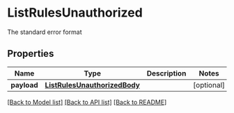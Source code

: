 # ListRulesUnauthorized

The standard error format
## Properties
Name | Type | Description | Notes
------------ | ------------- | ------------- | -------------
**payload** | [**ListRulesUnauthorizedBody**](ListRulesUnauthorizedBody.md) |  | [optional] 

[[Back to Model list]](../README.md#documentation-for-models) [[Back to API list]](../README.md#documentation-for-api-endpoints) [[Back to README]](../README.md)


